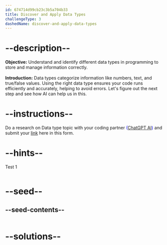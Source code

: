 ```yaml
---
id: 674714d99cb23c3b5a704b33
title: Discover and Apply Data Types
challengeType: 3
dashedName: discover-and-apply-data-types
---
```


# --description--

**Objective:**
Understand and identify different data types in programming to store and manage information correctly.
<br>
<br>
**Introduction:**
Data types categorize information like numbers, text, and true/false values. Using the right data type ensures your code runs efficiently and accurately, helping to avoid errors. Let's figure out the next step and see how AI can help us in this.

# --instructions--

Do a research on Data type topic with your coding partner <span style="color:blue;">([ChatGPT AI](https://chatgpt.com/))</span> and submit your <span style="color:blue;">[link](https://forms.gle/RJYsj5dZJUTasaY2A)</span> here in this form.

# --hints--

Test 1

```js

```

# --seed--
## --seed-contents--

```js

```

# --solutions--

```js

```
